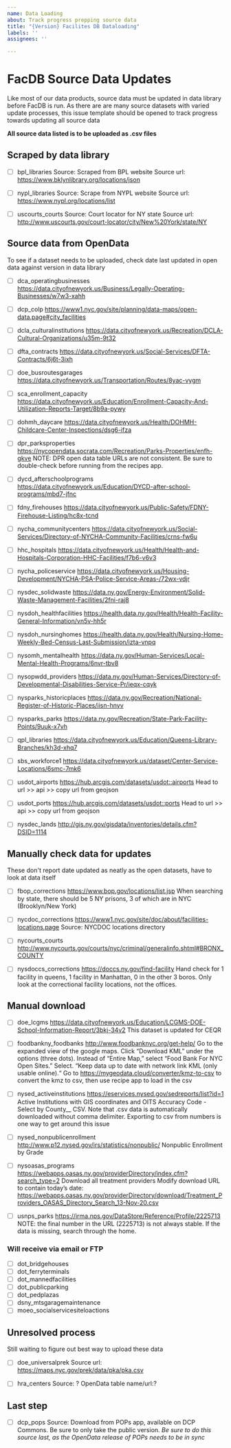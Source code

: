 ```yaml
---
name: Data Loading
about: Track progress prepping source data
title: "{Version} Facilites DB Dataloading"
labels: ''
assignees: ''

---
```


# FacDB Source Data Updates 
Like most of our data products, source data must be updated in data library before FacDB is run. As there are are many source datasets with varied update processes, this issue template should be opened to track progress towards updating all source data

**All source data listed is to be uploaded as .csv files**

## Scraped by data library 

- [ ] bpl_libraries
Source: Scraped from BPL website
Source url: https://www.bklynlibrary.org/locations/json

- [ ] nypl_libraries
Source: Scrape from NYPL website
Source url: https://www.nypl.org/locations/list

- [ ] uscourts_courts
Source: Court locator for NY state
Source url: http://www.uscourts.gov/court-locator/city/New%20York/state/NY

## Source data from OpenData 
To see if a dataset needs to be uploaded, check date last updated in open data against version in data library

- [ ] dca_operatingbusinesses https://data.cityofnewyork.us/Business/Legally-Operating-Businesses/w7w3-xahh

- [ ] dcp_colp https://www1.nyc.gov/site/planning/data-maps/open-data.page#city_facilities

- [ ] dcla_culturalinstitutions https://data.cityofnewyork.us/Recreation/DCLA-Cultural-Organizations/u35m-9t32

- [ ] dfta_contracts https://data.cityofnewyork.us/Social-Services/DFTA-Contracts/6j6t-3ixh

- [ ] doe_busroutesgarages https://data.cityofnewyork.us/Transportation/Routes/8yac-vygm

- [ ] sca_enrollment_capacity https://data.cityofnewyork.us/Education/Enrollment-Capacity-And-Utilization-Reports-Target/8b9a-pywy

- [ ] dohmh_daycare https://data.cityofnewyork.us/Health/DOHMH-Childcare-Center-Inspections/dsg6-ifza

- [ ] dpr_parksproperties https://nycopendata.socrata.com/Recreation/Parks-Properties/enfh-gkve
NOTE: DPR open data table URLs are not consistent. Be sure to double-check before running from the recipes app.

- [ ] dycd_afterschoolprograms https://data.cityofnewyork.us/Education/DYCD-after-school-programs/mbd7-jfnc

- [ ] fdny_firehouses https://data.cityofnewyork.us/Public-Safety/FDNY-Firehouse-Listing/hc8x-tcnd

- [ ] nycha_communitycenters https://data.cityofnewyork.us/Social-Services/Directory-of-NYCHA-Community-Facilities/crns-fw6u

- [ ] hhc_hospitals https://data.cityofnewyork.us/Health/Health-and-Hospitals-Corporation-HHC-Facilities/f7b6-v6v3

- [ ] nycha_policeservice https://data.cityofnewyork.us/Housing-Development/NYCHA-PSA-Police-Service-Areas-/72wx-vdjr

- [ ] nysdec_solidwaste https://data.ny.gov/Energy-Environment/Solid-Waste-Management-Facilities/2fni-raj8

- [ ] nysdoh_healthfacilities https://health.data.ny.gov/Health/Health-Facility-General-Information/vn5v-hh5r

- [ ] nysdoh_nursinghomes https://health.data.ny.gov/Health/Nursing-Home-Weekly-Bed-Census-Last-Submission/izta-vnpq

- [ ] nysomh_mentalhealth https://data.ny.gov/Human-Services/Local-Mental-Health-Programs/6nvr-tbv8

- [ ] nysopwdd_providers https://data.ny.gov/Human-Services/Directory-of-Developmental-Disabilities-Service-Pr/ieqx-cqyk

- [ ] nysparks_historicplaces https://data.ny.gov/Recreation/National-Register-of-Historic-Places/iisn-hnyv

- [ ] nysparks_parks https://data.ny.gov/Recreation/State-Park-Facility-Points/9uuk-x7vh

- [ ]  qpl_libraries https://data.cityofnewyork.us/Education/Queens-Library-Branches/kh3d-xhq7

- [ ] sbs_workforce1 https://data.cityofnewyork.us/dataset/Center-Service-Locations/6smc-7mk6

- [ ] usdot_airports https://hub.arcgis.com/datasets/usdot::airports
Head to url >> api >> copy url from geojson

- [ ] usdot_ports https://hub.arcgis.com/datasets/usdot::ports
Head to url >> api >> copy url from geojson

- [ ] nysdec_lands http://gis.ny.gov/gisdata/inventories/details.cfm?DSID=1114

## Manually check data for updates
These don't report date updated as neatly as the open datasets, have to look at data itself

- [ ] fbop_corrections https://www.bop.gov/locations/list.jsp
When searching by state, there should be 5 NY prisons, 3 of which are in NYC (Brooklyn/New York)

- [ ] nycdoc_corrections  https://www1.nyc.gov/site/doc/about/facilities-locations.page
Source: NYCDOC locations directory
 
- [ ] nycourts_courts http://www.nycourts.gov/courts/nyc/criminal/generalinfo.shtml#BRONX_COUNTY

- [ ] nysdoccs_corrections https://doccs.ny.gov/find-facility
Hand check for 1 facility in queens, 1 facility in Manhattan, 0 in the other 3 boros. Only look at the correctional facility locations, not the offices.

## Manual download
- [ ] doe_lcgms https://data.cityofnewyork.us/Education/LCGMS-DOE-School-Information-Report/3bkj-34v2
This dataset is updated for CEQR

- [ ] foodbankny_foodbanks http://www.foodbanknyc.org/get-help/
Go to the expanded view of the google maps. Click “Download KML” under the options (three dots). Instead of “Entire Map,” select “Food Bank For NYC Open Sites.” Select. “Keep data up to date with network link KML (only usable online).“ Go to https://mygeodata.cloud/converter/kmz-to-csv to convert the kmz to csv, then use recipe app to load in the csv

- [ ] nysed_activeinstitutions  https://eservices.nysed.gov/sedreports/list?id=1
 Active Institutions with GIS coordinates and OITS Accuracy Code - Select by County__ CSV. Note that .csv data is automatically downloaded without comma delimiter. Exporting to csv from numbers is one way to get around this issue

 - [ ] nysed_nonpublicenrollment http://www.p12.nysed.gov/irs/statistics/nonpublic/
 Nonpublic Enrollment by Grade 

- [ ] nysoasas_programs  https://webapps.oasas.ny.gov/providerDirectory/index.cfm?search_type=2
Download all treatment providers
Modify download URL to contain today’s date: https://webapps.oasas.ny.gov/providerDirectory/download/Treatment_Providers_OASAS_Directory_Search_13-Nov-20.csv

- [ ] usnps_parks https://irma.nps.gov/DataStore/Reference/Profile/2225713
NOTE: the final number in the URL (2225713) is not always stable. If the data is missing, search through the home.


### Will receive via email or FTP
- [ ] dot_bridgehouses 
- [ ] dot_ferryterminals
- [ ] dot_mannedfacilities
- [ ] dot_publicparking
- [ ] dot_pedplazas
- [ ] dsny_mtsgaragemaintenance
- [ ] moeo_socialservicesiteloactions

## Unresolved process 
Still waiting to figure out best way to upload these data 

- [ ] doe_universalprek
Source url: https://maps.nyc.gov/prek/data/pka/pka.csv

- [ ] hra_centers
Source: ?
OpenData table name/url:?

## Last step
- [ ] dcp_pops
Source: Download from POPs app, available on DCP Commons. Be sure to only take the public version.
*Be sure to do this source last, as the OpenData release of POPs needs to be in sync*
